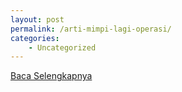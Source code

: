 ```yaml
---
layout: post
permalink: /arti-mimpi-lagi-operasi/
categories:
    - Uncategorized
---
```


[Baca Selengkapnya](/05)